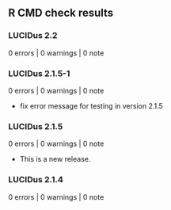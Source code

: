 ## R CMD check results

### LUCIDus 2.2
0 errors | 0 warnings | 0 note

### LUCIDus 2.1.5-1
0 errors | 0 warnings | 0 note
* fix error message for testing in version 2.1.5

### LUCIDus 2.1.5
0 errors | 0 warnings | 0 note
* This is a new release.

### LUCIDus 2.1.4
0 errors | 0 warnings | 0 note

